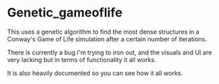 # Genetic_gameoflife

This uses a genetic algorithm to find the most dense structures in a Conway's Game of Life simulation after a certain number of iterations.

There is currently a bug I'm trying to iron out, and the visuals and UI are very lacking but in terms of functionality it all works. 

It is also heavily documented so you can see how it all works.
